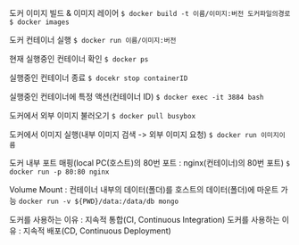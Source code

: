 도커 이미지 빌드 & 이미지 레이어
`$ docker build -t 이름/이미지:버전 도커파일의경로`
`$ docker images`

도커 컨테이너 실행
`$ docker run 이름/이미지:버전`

현재 실행중인 컨테이너 확인
`$ docker ps`

실행중인 컨테이너 종료
`$ docekr stop containerID`

실행중인 컨테이너에 특정 액션(컨테이너 ID)
`$ docker exec -it 3884 bash`

도커에서 외부 이미지 불러오기
`$ docker pull busybox`

도커에서 이미지 실행(내부 이미지 검색 -> 외부 이미지 요청)
`$ docker run 이미지이름`

도커 내부 포트 매핑(local PC(호스트)의 80번 포트 : nginx(컨테이너)의 80번 포트)
`$ docker run -p 80:80 nginx`

Volume Mount : 컨테이너 내부의 데이터(폴더)를 호스트의 데이터(폴더)에 마운트 가능
`docker run -v ${PWD}/data:/data/db mongo`

도커를 사용하는 이유 : 지속적 통합(CI, Continuous Integration)
도커를 사용하는 이유 : 지속적 배포(CD, Continuous Deployment)
